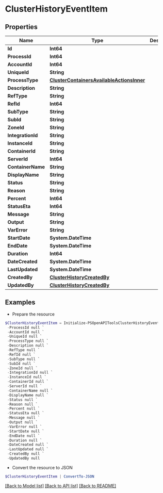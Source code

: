 # ClusterHistoryEventItem
## Properties

Name | Type | Description | Notes
------------ | ------------- | ------------- | -------------
**Id** | **Int64** |  | [optional] 
**ProcessId** | **Int64** |  | [optional] 
**AccountId** | **Int64** |  | [optional] 
**UniqueId** | **String** |  | [optional] 
**ProcessType** | [**ClusterContainersAvailableActionsInner**](ClusterContainersAvailableActionsInner.md) |  | [optional] 
**Description** | **String** |  | [optional] 
**RefType** | **String** |  | [optional] 
**RefId** | **Int64** |  | [optional] 
**SubType** | **String** |  | [optional] 
**SubId** | **String** |  | [optional] 
**ZoneId** | **String** |  | [optional] 
**IntegrationId** | **String** |  | [optional] 
**InstanceId** | **String** |  | [optional] 
**ContainerId** | **String** |  | [optional] 
**ServerId** | **Int64** |  | [optional] 
**ContainerName** | **String** |  | [optional] 
**DisplayName** | **String** |  | [optional] 
**Status** | **String** |  | [optional] 
**Reason** | **String** |  | [optional] 
**Percent** | **Int64** |  | [optional] 
**StatusEta** | **Int64** |  | [optional] 
**Message** | **String** |  | [optional] 
**Output** | **String** |  | [optional] 
**VarError** | **String** |  | [optional] 
**StartDate** | **System.DateTime** |  | [optional] 
**EndDate** | **System.DateTime** |  | [optional] 
**Duration** | **Int64** |  | [optional] 
**DateCreated** | **System.DateTime** |  | [optional] 
**LastUpdated** | **System.DateTime** |  | [optional] 
**CreatedBy** | [**ClusterHistoryCreatedBy**](ClusterHistoryCreatedBy.md) |  | [optional] 
**UpdatedBy** | [**ClusterHistoryCreatedBy**](ClusterHistoryCreatedBy.md) |  | [optional] 

## Examples

- Prepare the resource
```powershell
$ClusterHistoryEventItem = Initialize-PSOpenAPIToolsClusterHistoryEventItem  -Id null `
 -ProcessId null `
 -AccountId null `
 -UniqueId null `
 -ProcessType null `
 -Description null `
 -RefType null `
 -RefId null `
 -SubType null `
 -SubId null `
 -ZoneId null `
 -IntegrationId null `
 -InstanceId null `
 -ContainerId null `
 -ServerId null `
 -ContainerName null `
 -DisplayName null `
 -Status null `
 -Reason null `
 -Percent null `
 -StatusEta null `
 -Message null `
 -Output null `
 -VarError null `
 -StartDate null `
 -EndDate null `
 -Duration null `
 -DateCreated null `
 -LastUpdated null `
 -CreatedBy null `
 -UpdatedBy null
```

- Convert the resource to JSON
```powershell
$ClusterHistoryEventItem | ConvertTo-JSON
```

[[Back to Model list]](../README.md#documentation-for-models) [[Back to API list]](../README.md#documentation-for-api-endpoints) [[Back to README]](../README.md)

